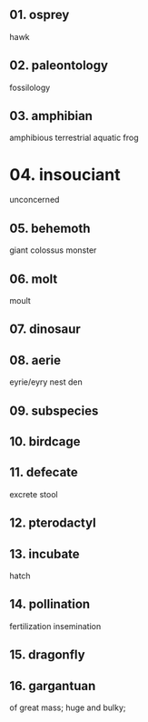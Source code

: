 ## 01. osprey
hawk 
	
## 02. paleontology
fossilology

## 03. amphibian
amphibious
terrestrial
aquatic
frog
	
# 04. insouciant
unconcerned
	
## 05. behemoth
giant
colossus
monster
	
## 06. molt
moult
    
## 07. dinosaur

## 08. aerie
eyrie/eyry
nest
den
	
## 09. subspecies

## 10. birdcage

## 11. defecate
excrete
stool
    
## 12. pterodactyl

## 13. incubate
hatch

## 14. pollination
fertilization
insemination
    
## 15. dragonfly

## 16. gargantuan
of great mass; huge and bulky; 